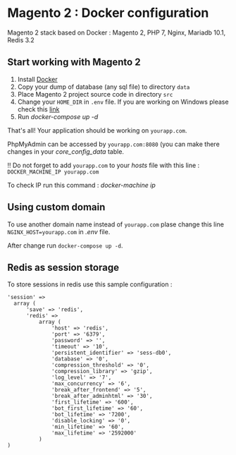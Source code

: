 # Magento 2 : Docker configuration
Magento 2 stack based on Docker : Magento 2, PHP 7, Nginx, Mariadb 10.1, Redis 3.2

## Start working with Magento 2
1. Install [Docker](https://www.docker.com/)
2. Copy your dump of database (any sql file) to directory `data`
3. Place Magento 2 project source code in directory `src`
4. Change your `HOME_DIR` in `.env` file. If you are working on Windows please check this [link](https://blog.pavelsklenar.com/5-useful-docker-tip-and-tricks-on-windows/)
5. Run _docker-compose up -d_

That's all! Your application should be working on `yourapp.com`. 

PhpMyAdmin can be accessed by `yourapp.com:8080` (you can
make there changes in your _core_config_data_ table.

!! Do not forget to add `yourapp.com` to your _hosts_ file with this line :
`DOCKER_MACHINE_IP yourapp.com`
 
 To check IP run this command : _docker-machine ip_
 
 ## Using custom domain
 To use another domain name instead of `yourapp.com` plase change this line `NGINX_HOST=yourapp.com` in _.env_ file. 
 
 After change run `docker-compose up -d`.
 
 ## Redis as session storage
 To store sessions in redis use this sample configuration :
 ```
 'session' =>
   array (
       'save' => 'redis',
       'redis' =>
           array (
               'host' => 'redis',
               'port' => '6379',
               'password' => '',
               'timeout' => '10',
               'persistent_identifier' => 'sess-db0',
               'database' => '0',
               'compression_threshold' => '0',
               'compression_library' => 'gzip',
               'log_level' => '7',
               'max_concurrency' => '6',
               'break_after_frontend' => '5',
               'break_after_adminhtml' => '30',
               'first_lifetime' => '600',
               'bot_first_lifetime' => '60',
               'bot_lifetime' => '7200',
               'disable_locking' => '0',
               'min_lifetime' => '60',
               'max_lifetime' => '2592000'
           )
)
 ```
